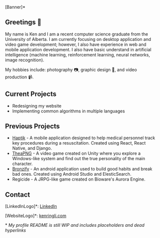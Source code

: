 \[Banner\]\*

## Greetings 👋
My name is Ken and I am a recent computer science graduate from the University of Alberta. I am currently focusing on desktop application and video game development; however, I also have experience in web and mobile application development. I also have basic understand in artificial intelligence (machine learning, reinforcement learning, neural networks, image recognition).

My hobbies include: photography 📷, graphic design 🎨, and video production 📹.

## Current Projects
* Redesigning my website
* Implementing common algorithms in multiple languages

## Previous Projects
* [Haptik](https://www.youtube.com/watch?v=Yk3ySElEWSY) - A mobile application designed to help medical personnel track key procedures during a resuscitation. Created using React, React Native, and Django.
* [TheaPNG](https://fifty-fifty.itch.io/theapng) - A video game created on Unity where you explore a Windows-like system and find out the true personality of the main character.
* [Bronzify](https://www.youtube.com/watch?v=66qJiSfxOpc) - An android application used to build good habits and break bad ones. Created using Android Studio and ElesticSearch.
* Regicide - A JRPG-like game created on Bioware's Aurora Engine.

## Contact
\[LinkedInLogo\]\*: [LinkedIn](https://www.linkedin.com/in/kenrli/)

\[WebsiteLogo\]\*: [kenringli.com](http://www.kenringli.com)

\* *My profile README is still WIP and includes placeholders and dead hyperlinks*
